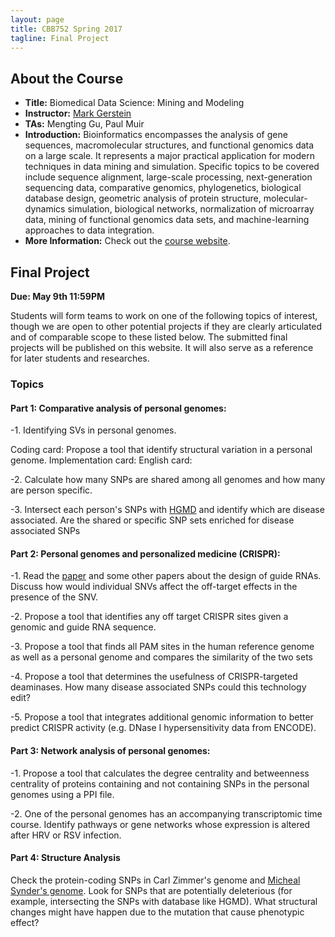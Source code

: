 ```yaml
---
layout: page
title: CBB752 Spring 2017
tagline: Final Project
---
```


About the Course
------------------
- **Title:** Biomedical Data Science: Mining and Modeling
- **Instructor:** [Mark Gerstein](<http://www.gersteinlab.org>)
- **TAs:** Mengting Gu, Paul Muir
- **Introduction:** Bioinformatics encompasses the analysis of gene sequences,
    macromolecular structures, and functional genomics data on a large scale. It
    represents a major practical application for modern techniques in data
    mining and simulation. Specific topics to be covered include sequence
    alignment, large-scale processing, next-generation sequencing data,
    comparative genomics, phylogenetics, biological database design, geometric
    analysis of protein structure, molecular-dynamics simulation, biological
    networks, normalization of microarray data, mining of functional genomics
    data sets, and machine-learning approaches to data integration.
- **More Information:** Check out the [course website](<http://cbb752b17.gersteinlab.org>).

Final Project
-----------------------

**Due: May 9th 11:59PM**

Students will form teams to work on one of the following topics of interest, though we are open to other potential projects if they are clearly articulated and of comparable scope to these listed below. The submitted final projects will be published on this website. It will also serve as a reference for later students and researches.

### Topics

#### Part 1: Comparative analysis of personal genomes:

-1. Identifying SVs in personal genomes.

   Coding card: Propose a tool that identify structural variation in a personal genome.
   Implementation card: 
   English card:

-2. Calculate how many SNPs are shared among all genomes and how many are person specific.

-3. Intersect each person's SNPs with [HGMD](<http://www.hgmd.cf.ac.uk/ac/index.php>) and identify which are disease associated. Are the shared or specific SNP sets enriched for disease associated SNPs

#### Part 2: Personal genomes and personalized medicine (CRISPR):
-1. Read the [paper](<http://palgrave.nature.com/nbt/journal/v34/n2/full/nbt.3437.html>) and some other papers about the design of guide RNAs. Discuss how would individual SNVs affect the off-target effects in the presence of the SNV. 

-2. Propose a tool that identifies any off target CRISPR sites given a genomic and guide RNA sequence.

-3. Propose a tool that finds all PAM sites in the human reference genome as well as a personal genome and compares the similarity of the two sets

-4. Propose a tool that determines the usefulness of CRISPR-targeted deaminases. How many disease associated SNPs could this technology edit?

-5. Propose a tool that integrates additional genomic information to better predict CRISPR activity (e.g. DNase I hypersensitivity data from ENCODE).

#### Part 3: Network analysis of personal genomes:
-1. Propose a tool that calculates the degree centrality and betweenness centrality of proteins containing and not containing SNPs in the personal genomes using a PPI file.

-2. One of the personal genomes has an accompanying transcriptomic time course. Identify pathways or gene networks whose expression is altered after HRV or RSV infection.

#### Part 4: Structure Analysis
Check the protein-coding SNPs in Carl Zimmer's genome and [Micheal Synder's genome](<http://www.cell.com/abstract/S0092-8674%2812%2900166-3>). Look for SNPs that are potentially deleterious (for example, intersecting the SNPs with database like HGMD). What structural changes might have happen due to the mutation that cause phenotypic effect? 



    
